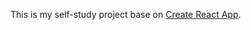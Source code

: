This is my self-study project base on [Create React App](https://github.com/facebookincubator/create-react-app).
